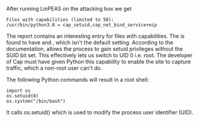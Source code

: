 After running LinPEAS on the attacking box we get

```
Files with capabilities (limited to 50):
/usr/bin/python3.8 = cap_setuid,cap_net_bind_service+eip
```

The report contains an interesting entry for files with capabilities. The is found to have and , which isn't the default setting. According to the documentation, allows the process to gain setuid privileges without the SUID bit set. This effectively lets us switch to UID 0 i.e. root. The developer of Cap must have given Python this capability to enable the site to capture traffic, which a non-root user can't do.

The following Python commands will result in a root shell:

```
import os  
os.setuid(0) 
os.system("/bin/bash")
```

It calls os.setuid() which is used to modify the process user identifier (UID).
